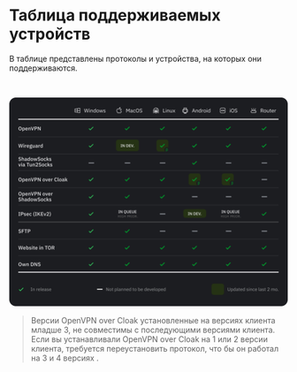 # Таблица поддерживаемых устройств  

В таблице представлены  протоколы  и устройства, на которых они поддерживаются. 

&nbsp;

![instruction 1](https://raw.githubusercontent.com/Aftershock669/amnezia-open-docs/master/docs/ru/instructions/30_table_of_supported_devices/img/table_09_05.png)

>Версии OpenVPN over Cloak  установленные на версиях клиента младше 3, не совместимы с последующими версиями клиента. Если вы устанавливали  OpenVPN over Cloak  на 1 или 2 версии клиента, требуется переустановить протокол, что бы он работал на 3 и 4 версиях .


[amnezia-site-ext-link]: https://amnezia-web-nx1r.vercel.app
[about-int-link]: /about





